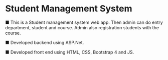 # Student Management System
■ This is a Student management system web app. Then admin can do entry department, student and course. Admin also registration students with the course.

■ Developed backend using ASP.Net.

■ Developed front end using HTML, CSS, Bootstrap 4 and JS.
